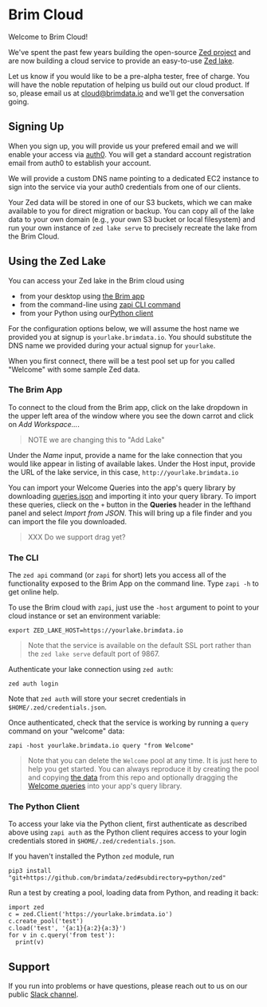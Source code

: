 # Brim Cloud

Welcome to Brim Cloud!

We've spent the past few years building the open-source
[Zed project](https://github.com/brimdata/zed)
and are now building a cloud service to provide an easy-to-use
[Zed lake](https://github.com/brimdata/zed/tree/main/docs/lake).

Let us know if you would like to be a pre-alpha tester, free of charge.
You will have the noble reputation of helping us build out our cloud product.
If so, please email us at cloud@brimdata.io and we'll get the conversation going.

## Signing Up

When you sign up, you will provide us your prefered email
and we will enable your access via [auth0](https://auth0.com/).
You will get a standard account registration email from auth0
to establish your account.

We will provide a custom DNS name pointing to a dedicated EC2 instance
to sign into the service via your auth0 credentials from one of
our clients.

Your Zed data will be stored in one of our S3 buckets, which we can make
available to you for direct migration or backup.  You can copy all of the lake data
to your own domain (e.g., your own S3 bucket or local filesystem) and run your
own instance of `zed lake serve` to precisely recreate the lake from
the Brim Cloud.

## Using the Zed Lake

You can access your Zed lake in the Brim cloud using
* from your desktop using [the Brim app](#the-brim-app)
* from the command-line using [zapi CLI command](#the-cli)
* from your Python using our[Python client](#the-python-client)

For the configuration options below, we will assume the host name we provided
you at signup is `yourlake.brimdata.io`.  You should substitute the DNS name
we provided during your actual signup for `yourlake`.

When you first connect, there will be a test pool set up for you called "Welcome"
with some sample Zed data.

### The Brim App

To connect to the cloud from the Brim app, click on the lake dropdown
in the upper left area of the window where you see the down carrot
and click on _Add Workspace..._.

> NOTE we are changing this to "Add Lake"

Under the _Name_ input, provide a name for the lake connection that you would like
appear in listing of available lakes.  Under the Host input, provide the URL
of the lake service, in this case, `http://yourlake.brimdata.io`

You can import your Welcome Queries into the app's query library by
downloading [queries.json](./queries.json) and importing it into
your query library.  To import these queries, clieck on the `+` button
in the **Queries** header in the lefthand panel and select _Import from JSON_.
This will bring up a file finder and you can import the file you downloaded.

> XXX Do we support drag yet?

### The CLI

The `zed api` command (or `zapi` for short) lets you
access all of the functionality exposed to the Brim App on the command line.
Type `zapi -h` to get online help.

To use the Brim cloud with `zapi`, just use the `-host` argument
to point to your cloud instance or set an environment variable:
```
export ZED_LAKE_HOST=https://yourlake.brimdata.io
```
> Note that the service is available on the default SSL port rather than
> the `zed lake serve` default port of 9867.

Authenticate your lake connection using `zed auth`:
```
zed auth login
```
Note that `zed auth` will store your secret credentials in `$HOME/.zed/credentials.json`.

Once authenticated, check that the service is working
by running a `query` command on your "welcome" data:
```
zapi -host yourlake.brimdata.io query "from Welcome"
```
> Note that you can delete the `Welcome` pool at any time.
> It is just here to help you get started.  You can always
> reproduce it by creating the pool and copying
> [the data](welcome.zson) from this repo and optionally dragging the
> [Welcome queries](queries.json) into your app's query library.

### The Python Client

To access your lake via the Python client, first authenticate as described
above using `zapi auth` as the Python client requires access to your login
credentials stored in `$HOME/.zed/credentials.json`.

If you haven't installed the Python `zed` module, run
```
pip3 install "git+https://github.com/brimdata/zed#subdirectory=python/zed"
```
Run a test by creating a pool, loading data from Python, and reading it back:
```
import zed
c = zed.Client('https://yourlake.brimdata.io')
c.create_pool('test')
c.load('test', '{a:1}{a:2}{a:3}')
for v in c.query('from test'):
  print(v)
```

## Support

If you run into problems or have questions, please reach out to us
on our public [Slack channel](https://www.brimdata.io/join-slack).
